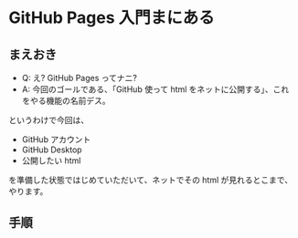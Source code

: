 GitHub Pages 入門まにある
===

## まえおき

- Q: え? GitHub Pages ってナニ?
- A: 今回のゴールである、「GitHub 使って html をネットに公開する」、これをやる機能の名前デス。

というわけで今回は、

- GitHub アカウント
- GitHub Desktop
- 公開したい html

を準備した状態ではじめていただいて、ネットでその html が見れるとこまで、やります。

## 手順


